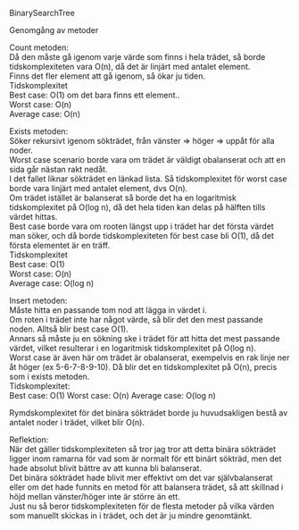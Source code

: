 ﻿BinarySearchTree

Genomgång av metoder

Count metoden:      
Då den måste gå igenom varje värde som finns i hela trädet, så borde tidskomplexiteten vara O(n), då det är linjärt med antalet element.  
Finns det fler element att gå igenom, så ökar ju tiden.  
	Tidskomplexitet  
	Best case:  O(1) om det bara finns ett element..  
	Worst case:  O(n)  
	Average case:  O(n)  

  

Exists metoden:  
Söker rekursivt igenom sökträdet, från vänster => höger => uppåt för alla noder.  
Worst case scenario borde vara om trädet är väldigt obalanserat och att en sida går nästan rakt nedåt.  
I det fallet liknar sökträdet en länkad lista. Så tidskomplexitet för worst case borde vara linjärt med antalet element, dvs O(n).  
Om trädet istället är balanserat så borde det ha en logaritmisk tidskomplexitet på O(log n), då det hela tiden kan delas på hälften tills värdet hittas.  
Best case borde vara om rooten längst upp i trädet har det första värdet man söker, och då borde tidskomplexiteten för best case bli O(1), då det första elementet är en träff.  
	Tidskomplexitet  
	Best case:  O(1)  
	Worst case:  O(n)  
	Average case:  O(log n)  



Insert metoden:  
Måste hitta en passande tom nod att lägga in värdet i.  
Om roten i trädet inte har något värde, så blir det den mest passande noden. Alltså blir best case O(1).  
Annars så måste ju en sökning ske i trädet för att hitta det mest passande värdet, vilket resulterar i en logaritmisk tidskomplexitet på O(log n).  
Worst case är även här om trädet är obalanserat, exempelvis en rak linje ner åt höger (ex 5-6-7-8-9-10). Då blir det en tidskomplexitet på O(n), precis som i exists metoden.  
	Tidskomplexitet:  
	Best case:  O(1)
	Worst case:  O(n)
	Average case:  O(log n)  

Rymdskomplexitet för det binära sökträdet borde ju huvudsakligen bestå av antalet noder i trädet, vilket blir O(n).  

Reflektion:  
När det gäller tidskomplexiteten så tror jag tror att detta binära sökträdet ligger inom ramarna för vad som är normalt för ett binärt sökträd, men det hade absolut blivit bättre av att kunna bli balanserat.    
Det binära sökträdet hade blivit mer effektivt om det var självbalanserat eller om det hade funnits en metod för att balansera trädet, så att skillnad i höjd mellan vänster/höger inte är större än ett.  
Just nu så beror tidskomplexiteten för de flesta metoder på vilka värden som manuellt skickas in i trädet, och det är ju mindre genomtänkt.
